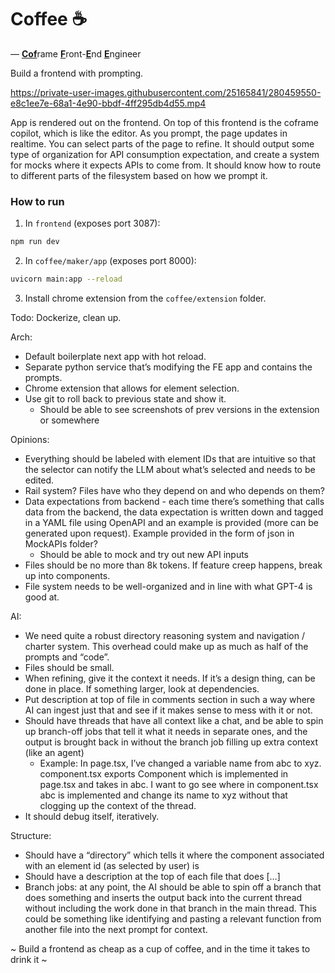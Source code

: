 # Coffee ☕

— <ins>**Cof**</ins>rame <ins>**F**</ins>ront-<ins>**E**</ins>nd <ins>**E**</ins>ngineer

Build a frontend with prompting.

https://private-user-images.githubusercontent.com/25165841/280459550-e8c1ee7e-68a1-4e90-bbdf-4ff295db4d55.mp4

App is rendered out on the frontend. On top of this frontend is the coframe copilot, which is like the editor. As you prompt, the page updates in realtime. You can select parts of the page to refine. It should output some type of organization for API consumption expectation, and create a system for mocks where it expects APIs to come from. It should know how to route to different parts of the filesystem based on how we prompt it.

### How to run
1. In `frontend` (exposes port 3087):

```bash
npm run dev
```

2. In `coffee/maker/app` (exposes port 8000):

```bash
uvicorn main:app --reload
```


3. Install chrome extension from the `coffee/extension` folder. 

Todo: Dockerize, clean up.

Arch: 

- Default boilerplate next app with hot reload.
- Separate python service that’s modifying the FE app and contains the prompts.
- Chrome extension that allows for element selection.
- Use git to roll back to previous state and show it.
    - Should be able to see screenshots of prev versions in the extension or somewhere

Opinions:

- Everything should be labeled with element IDs that are intuitive so that the selector can notify the LLM about what’s selected and needs to be edited.
- Rail system? Files have who they depend on and who depends on them?
- Data expectations from backend - each time there’s something that calls data from the backend, the data expectation is written down and tagged in a YAML file using OpenAPI and an example is provided (more can be generated upon request). Example provided in the form of json in MockAPIs folder?
    - Should be able to mock and try out new API inputs
- Files should be no more than 8k tokens. If feature creep happens, break up into components.
- File system needs to be well-organized and in line with what GPT-4 is good at.

AI:

- We need quite a robust directory reasoning system and navigation / charter system. This overhead could make up as much as half of the prompts and “code”.
- Files should be small.
- When refining, give it the context it needs. If it’s a design thing, can be done in place. If something larger, look at dependencies.
- Put description at top of file in comments section in such a way where AI can ingest just that and see if it makes sense to mess with it or not.
- Should have threads that have all context like a chat, and be able to spin up branch-off jobs that tell it what it needs in separate ones, and the output is brought back in without the branch job filling up extra context (like an agent)
    - Example: In page.tsx, I’ve changed a variable name from abc to xyz. component.tsx exports Component which is implemented in page.tsx and takes in abc. I want to go see where in component.tsx abc is implemented and change its name to xyz without that clogging up the context of the thread.
- It should debug itself, iteratively.

Structure:

- Should have a “directory” which tells it where the component associated with an element id (as selected by user) is
- Should have a description at the top of each file that does […]
- Branch jobs: at any point, the AI should be able to spin off a branch that does something and inserts the output back into the current thread without including the work done in that branch in the main thread. This could be something like identifying and pasting a relevant function from another file into the next prompt for context.

~ Build a frontend as cheap as a cup of coffee, and in the time it takes to drink it ~


